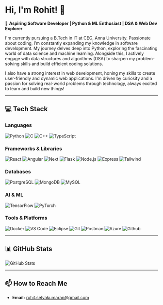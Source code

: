 # Hi, I'm Rohit! 👋

🚀 **Aspiring Software Developer | Python & ML Enthusiast | DSA & Web Dev Explorer**

I'm currently pursuing a B.Tech in IT at CEG, Anna University. Passionate about coding, I’m constantly expanding my knowledge in software development. My journey delves deep into Python, exploring the fascinating world of data science and machine learning. Alongside this, I actively engage with data structures and algorithms (DSA) to sharpen my problem-solving skills and build efficient coding solutions.

I also have a strong interest in web development, honing my skills to create user-friendly and dynamic web applications. I'm driven by curiosity and a passion for solving real-world problems through technology, always excited to learn and build new things!

---

## 💻 Tech Stack

### Languages

![Python](https://skillicons.dev/icons?i=python)
![C](https://skillicons.dev/icons?i=c)
![C++](https://skillicons.dev/icons?i=cpp)
![TypeScript](https://skillicons.dev/icons?i=ts)


### Frameworks & Libraries

![React](https://skillicons.dev/icons?i=react)
![Angular](https://skillicons.dev/icons?i=angular)
![Next](https://skillicons.dev/icons?i=nextjs)
![Flask](https://skillicons.dev/icons?i=flask)
![Node.js](https://skillicons.dev/icons?i=nodejs)
![Express](https://skillicons.dev/icons?i=express)
![Tailwind](https://skillicons.dev/icons?i=tailwind)

### Databases

![PostgreSQL](https://skillicons.dev/icons?i=postgres)
![MongoDB](https://skillicons.dev/icons?i=mongodb)
![MySQL](https://skillicons.dev/icons?i=mysql)

### AI & ML

![TensorFlow](https://skillicons.dev/icons?i=tensorflow)
![PyTorch](https://skillicons.dev/icons?i=pytorch)

### Tools & Platforms

![Docker](https://skillicons.dev/icons?i=docker)
![VS Code](https://skillicons.dev/icons?i=vscode)
![Eclipse](https://skillicons.dev/icons?i=eclipse)
![Git](https://skillicons.dev/icons?i=git)
![Postman](https://skillicons.dev/icons?i=postman)
![Azure](https://skillicons.dev/icons?i=azure)
![Github](https://skillicons.dev/icons?i=github)

---

## 📊 GitHub Stats
  
![GitHub Stats](https://github-readme-stats.vercel.app/api?username=RO-HIT17&show_icons=true&theme=github_dark&count_private=true&include_all_commits=true)

---

## 📫 How to Reach Me

- **Email:** rohit.selvakumaran@gmail.com
